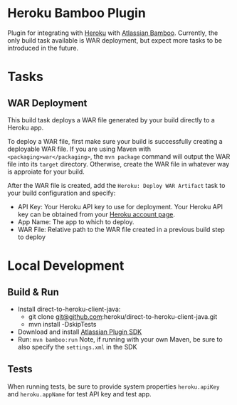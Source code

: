 Heroku Bamboo Plugin
====================
Plugin for integrating with [Heroku](http://heroku.com) with [Atlassian Bamboo](http://www.atlassian.com/software/bamboo/overview).
Currently, the only build task available is WAR deployment, but expect more tasks to be introduced in the future.

Tasks
=====

WAR Deployment
--------------

This build task deploys a WAR file generated by your build directly to a Heroku app.

To deploy a WAR file, first make sure your build is successfully creating a deployable WAR file.
If you are using Maven with `<packaging>war</packaging>`, the `mvn package` command will output the WAR file into its `target` directory.
Otherwise, create the WAR file in whatever way is approiate for your build.

After the WAR file is created, add the `Heroku: Deploy WAR Artifact` task to your build configuration and specify:

 - API Key: Your Heroku API key to use for deployment. Your Heroku API key can be obtained from your [Heroku account page](https://api.heroku.com/account).
 - App Name: The app to which to deploy.
 - WAR File: Relative path to the WAR file created in a previous build step to deploy

Local Development
=================

Build & Run
-----------
- Install direct-to-heroku-client-java:
    - git clone git@github.com:heroku/direct-to-heroku-client-java.git
    - mvn install -DskipTests
- Download and install [Atlassian Plugin SDK](https://developer.atlassian.com/display/DOCS/Installing+the+Atlassian+Plugin+SDK)
- Run: `mvn bamboo:run` Note, if running with your own Maven, be sure to also specify the `settings.xml` in the SDK

Tests
-----
When running tests, be sure to provide system properties `heroku.apiKey` and `heroku.appName` for test API key and test app.